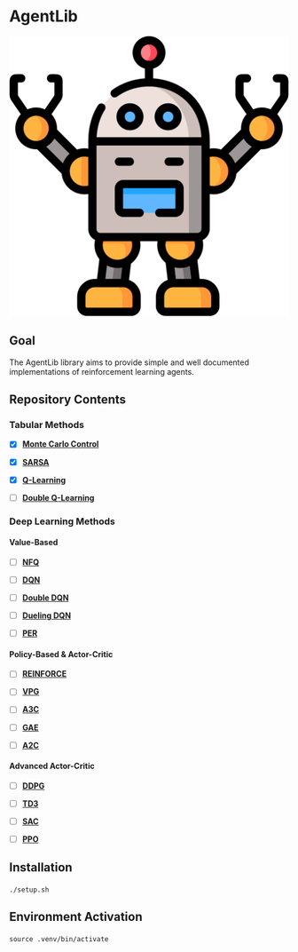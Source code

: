 # AgentLib

![alt text](.github/AGENT_LOGO.png)

## Goal
The AgentLib library aims to provide simple and well documented implementations of reinforcement learning agents.

## Repository Contents

### Tabular Methods

- [x] [**Monte Carlo Control**](src/AgentLib/tabular/monte_carlo_control/README.md)

- [x] [**SARSA**](src/AgentLib/tabular/sarsa/README.md)

- [x] [**Q-Learning**](src/AgentLib/tabular/q_learning/README.md)

- [ ] [**Double Q-Learning**](src/AgentLib/tabular/double_q_learning/README.md)

### Deep Learning Methods

#### Value-Based

- [ ] [**NFQ**](src/AgentLib/deep/nfq/README.md)

- [ ] [**DQN**](src/AgentLib/deep/dqn/README.md)

- [ ] [**Double DQN**](src/AgentLib/deep/double_dqn/README.md)

- [ ] [**Dueling DQN**](src/AgentLib/deep/dueling_dqn/README.md)

- [ ] [**PER**](src/AgentLib/deep/per/README.md)

#### Policy-Based & Actor-Critic

- [ ] [**REINFORCE**](src/AgentLib/deep/reinforce/README.md)

- [ ] [**VPG**](src/AgentLib/deep/vpg/README.md)

- [ ] [**A3C**](src/AgentLib/deep/a3c/README.md)

- [ ] [**GAE**](src/AgentLib/deep/gae/README.md)

- [ ] [**A2C**](src/AgentLib/deep/a2c/README.md)

#### Advanced Actor-Critic

- [ ] [**DDPG**](src/AgentLib/deep/ddpg/README.md)

- [ ] [**TD3**](src/AgentLib/deep/td3/README.md)

- [ ] [**SAC**](src/AgentLib/deep/sac/README.md)

- [ ] [**PPO**](src/AgentLib/deep/ppo/README.md)

## Installation
`./setup.sh`

## Environment Activation
`source .venv/bin/activate`
